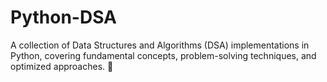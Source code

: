 # Python-DSA
A collection of Data Structures and Algorithms (DSA) implementations in Python, covering fundamental concepts, problem-solving techniques, and optimized approaches. 🚀
